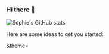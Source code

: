 ### Hi there 👋

![Sophie's GitHub stats](https://github-readme-stats.vercel.app/api?username=so-phi&count_private=true&theme=synthwave&show_icons=true)

Here are some ideas to get you started:

&theme=
